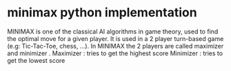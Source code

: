 # minimax python implementation 
MINIMAX is one of the classical AI algorithms in game theory, used to find the optimal move for a given player.
It is used in a 2 player turn-based game (e.g: Tic-Tac-Toe, chess, ...). In MINIMAX the 2 players are called maximizer and minimizer .
        Maximizer : tries to get the highest score 
        Minimizer : tries to get the lowest score 

